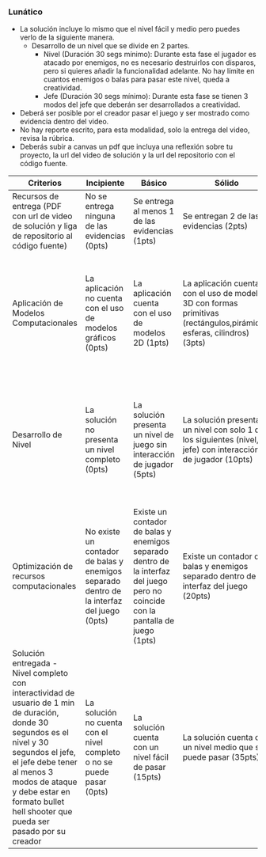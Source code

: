 ### Lunático
- La solución incluye lo mismo que el nivel fácil y medio pero puedes verlo de la siguiente manera.
  - Desarrollo de un nivel que se divide en 2 partes.
    - Nivel (Duración 30 segs mínimo): Durante esta fase el jugador es atacado por enemigos, no es necesario destruirlos con disparos, pero si quieres añadir la funcionalidad adelante. No hay límite en cuantos enemigos o balas para pasar este nivel, queda a creatividad.
    - Jefe (Duración 30 segs mínimo): Durante esta fase se tienen 3 modos del jefe que deberán ser desarrollados a creatividad.
- Deberá ser posible por el creador pasar el juego y ser mostrado como evidencia dentro del video.
- No hay reporte escrito, para esta modalidad, solo la entrega del video, revisa la rúbrica.
- Deberás subir a canvas un pdf que incluya una reflexión sobre tu proyecto, la url del video de solución y la url del repositorio con el código fuente.
  
| Criterios | Incipiente | Básico | Sólido | Destacado | Pts |
| --------- | ---------- | ------ | ------ | --------- | --- |
| Recursos de entrega (PDF con url de video de solución y liga de repositorio al código fuente) | No se entrega ninguna de las evidencias (0pts) | Se entrega al menos 1 de las evidencias (1pts) | Se entregan 2 de las evidencias (2pts) | Se entregan todas las evidencias (5pts) | 5pts |
| Aplicación de Modelos Computacionales | La aplicación no cuenta con el uso de modelos gráficos (0pts) | La aplicación cuenta con el uso de modelos 2D (1pts) | La aplicación cuenta con el uso de modelos 3D con formas primitivas (rectángulos,pirámides, esferas, cilindros) (3pts) | La aplicación cuenta con el uso de modelos 3D de la tienda de Unity y/o externos o propios (5pts) | 5pts |
| Desarrollo de Nivel | La solución no presenta un nivel completo (0pts) | La solución presenta un nivel de juego sin interacción de jugador (5pts) | La solución presenta un nivel con solo 1 de los siguientes (nivel, jefe) con interacción de jugador (10pts) | La solución presenta un nivel con nivel completo y jefe y además cuenta con interacción de jugador (15pts) | 15pts |
| Optimización de recursos computacionales | No existe un contador de balas y enemigos separado dentro de la interfaz del juego (0pts) | Existe un contador de balas y enemigos separado dentro de la interfaz del juego pero no coincide con la pantalla de juego (1pts) | Existe un contador de balas y enemigos separado dentro de la interfaz del juego (20pts) | Existe un contador de balas y enemigos separado dentro de la interfaz del juego (25pts) | 25pts |
| Solución entregada - Nivel completo con interactividad de usuario de 1 min de duración, donde 30 segundos es el nivel y 30 segundos el jefe, el jefe debe tener al menos 3 modos de ataque y debe estar en formato bullet hell shooter que pueda ser pasado por su creador | La solución no cuenta con el nivel completo o no se puede pasar (0pts) | La solución cuenta con un nivel fácil de pasar (15pts) | La solución cuenta con un nivel medio que se puede pasar (35pts) | La solución cuenta con un verdadero **bullet hell shooter** que puede ser vencido (50pts) | 50pts |